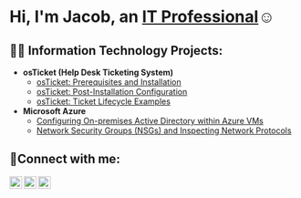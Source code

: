 <h1>Hi, I'm Jacob, an <a href="https://linkedin.com/in/www.linkedin.com/in/jacobehawkins">IT Professional</a>☺</h1>

<h2>👨‍💻 Information Technology Projects:</h2>

- <b>osTicket (Help Desk Ticketing System)</b>
  - [osTicket: Prerequisites and Installation](https://github.com/Jhawkins2/osticket-prereqs)
  - [osTicket: Post-Installation Configuration](https://github.com/Jhawkins2/post-install-config)
  - [osTicket: Ticket Lifecycle Examples](https://github.com/Jhawkins2/ticket-lifecycle)
- <b>Microsoft Azure</b>
  - [Configuring On-premises Active Directory within Azure VMs](https://github.com/jhawkins2/On-premises-Active-Directory-Deployed-in-the-Cloud-Azure-)
  - [Network Security Groups (NSGs) and Inspecting Network Protocols](https://github.com/Jhawkins2/azure-network-protocols)

<h2>🤳Connect with me:</h2>

[<img align="left" alt="Josh | Twitter" width="22px" src="https://cdn.jsdelivr.net/npm/simple-icons@v3/icons/twitter.svg" />][twitter]
[<img align="left" alt="Josh | LinkedIn" width="22px" src="https://cdn.jsdelivr.net/npm/simple-icons@v3/icons/linkedin.svg" />][linkedin]
[<img align="left" alt="Josh | Instagram" width="22px" src="https://cdn.jsdelivr.net/npm/simple-icons@v3/icons/instagram.svg" />][instagram]

[twitter]: https://twitter.com/JacobHa38331823
[instagram]: https://www.instagram.com/Jacob_hawkins_15
[linkedin]: www.linkedin.com/in/jacobehawkins
